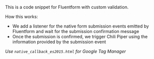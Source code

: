 This is a code snippet for Fluentform with custom validation.

How this works:

- We add a listener for the native form submission events emitted by Fluentform and wait for the submission confirmation message
- Once the submission is confirmed, we trigger Chili Piper using the information provided by the submission event

*Use `native_callback_es2015.html` for Google Tag Manager*